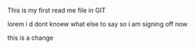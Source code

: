 This is my first read me file in GIT

lorem i d dont knoew what else to say so i am signing off now

this is a change